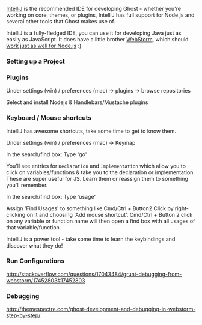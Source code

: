 [IntelliJ](http://www.jetbrains.com/idea/) is the recommended IDE for developing Ghost - whether you're working on core, themes, or plugins, IntelliJ has full support for Node.js and several other tools that Ghost makes use of.

IntelliJ is a fully-fledged IDE, you can use it for developing Java just as easily as JavaScript. It does have a little brother [WebStorm](http://www.jetbrains.com/webstorm/), which should [work just as well for Node.js](http://blog.jetbrains.com/webide/2011/11/webstorm-your-node-app/) :)


### Setting up a Project



### Plugins

Under settings (win) / preferences (mac) -> plugins -> browse repositories

Select and install Nodejs & Handlebars/Mustache plugins

### Keyboard / Mouse shortcuts

IntelliJ has awesome shortcuts, take some time to get to know them. 

Under settings (win) / preferences (mac) -> Keymap 

In the search/find box: Type 'go'

You'll see entries for `Declaration` and `Implementation` which allow you to click on variables/functions & take you to the declaration or implementation. These are super useful for JS. Learn them or reassign them to something you'll remember.

In the search/find box: Type 'usage'

Assign 'Find Usages' to something like Cmd/Ctrl + Button2 Click by right-clicking on it and choosing 'Add mouse shortcut'. Cmd/Ctrl + Button 2 click on any variable or function name will then open a find box with all usages of that variable/function.

IntelliJ is a power tool - take some time to learn the keybindings and discover what they do!

### Run Configurations

http://stackoverflow.com/questions/17043484/grunt-debugging-from-webstorm/17452803#17452803

### Debugging

http://themespectre.com/ghost-development-and-debugging-in-webstorm-step-by-step/